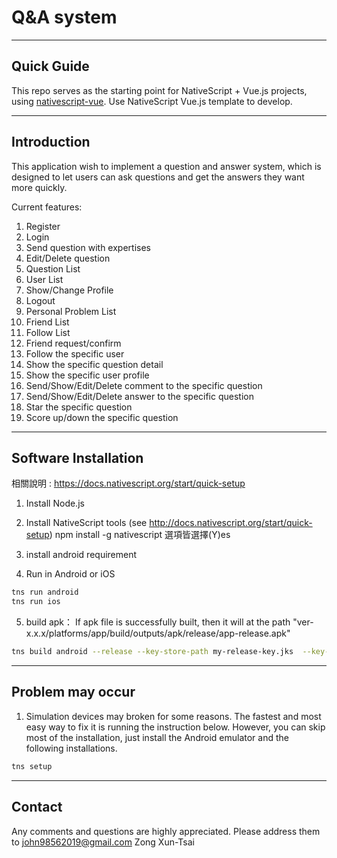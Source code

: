 # Q&A system

---

## Quick Guide
This repo serves as the starting point for NativeScript + Vue.js projects, using [nativescript-vue](https://github.com/rigor789/nativescript-vue). Use NativeScript Vue.js template to develop.

---

## Introduction
This application wish to implement a question and answer system, which is designed to let users can ask questions and get the answers they want more quickly. 

Current features:
1. Register
2. Login
3. Send question with expertises
4. Edit/Delete question
5. Question List
6. User List
7. Show/Change Profile
8. Logout
9. Personal Problem List
10. Friend List
11. Follow List
12. Friend request/confirm
13. Follow the specific user
14. Show the specific question detail
15. Show the specific user profile
16. Send/Show/Edit/Delete comment to the specific question
17. Send/Show/Edit/Delete answer to the specific question
18. Star the specific question
19. Score up/down the specific question


---

## Software Installation
相關說明 : 
https://docs.nativescript.org/start/quick-setup

1.  Install Node.js

2.  Install NativeScript tools (see http://docs.nativescript.org/start/quick-setup)
    npm install -g nativescript
    選項皆選擇(Y)es

3.  install android requirement

4.  Run in Android or iOS

```bash
tns run android
tns run ios
```

5. build apk：
If apk file is successfully built, then it will at the path "ver-x.x.x/platforms/app/build/outputs/apk/release/app-release.apk" 

```bash
tns build android --release --key-store-path my-release-key.jks  --key-store-password 123456789 --key-store-alias key_qasystem --key-store-alias-password 123456789
```

---

## Problem may occur
1. Simulation devices may broken for some reasons. The fastest and most easy way to fix it is running the instruction below.
However, you can skip most of the installation, just install the Android emulator and the following installations.

```bash
tns setup
```

---

## Contact
Any comments and questions are highly appreciated. Please address them to john98562019@gmail.com
Zong Xun-Tsai